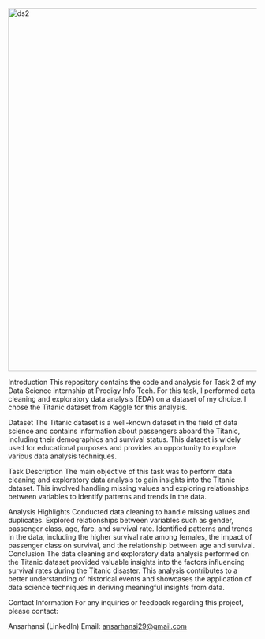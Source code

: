 
<img width="736" alt="ds2" src="https://github.com/user-attachments/assets/0aef7eb5-8d2e-4cef-8f9b-6fdd73b907f7">

Introduction
This repository contains the code and analysis for Task 2 of my Data Science internship at Prodigy Info Tech. For this task, I performed data cleaning and exploratory data analysis (EDA) on a dataset of my choice. I chose the Titanic dataset from Kaggle for this analysis.

Dataset
The Titanic dataset is a well-known dataset in the field of data science and contains information about passengers aboard the Titanic, including their demographics and survival status. This dataset is widely used for educational purposes and provides an opportunity to explore various data analysis techniques.

Task Description
The main objective of this task was to perform data cleaning and exploratory data analysis to gain insights into the Titanic dataset. This involved handling missing values and exploring relationships between variables to identify patterns and trends in the data.

Analysis Highlights
Conducted data cleaning to handle missing values and duplicates.
Explored relationships between variables such as gender, passenger class, age, fare, and survival rate.
Identified patterns and trends in the data, including the higher survival rate among females, the impact of passenger class on survival, and the relationship between age and survival.
Conclusion
The data cleaning and exploratory data analysis performed on the Titanic dataset provided valuable insights into the factors influencing survival rates during the Titanic disaster. This analysis contributes to a better understanding of historical events and showcases the application of data science techniques in deriving meaningful insights from data.

Contact Information
For any inquiries or feedback regarding this project, please contact:

Ansarhansi (LinkedIn)
Email: ansarhansi29@gmail.com
